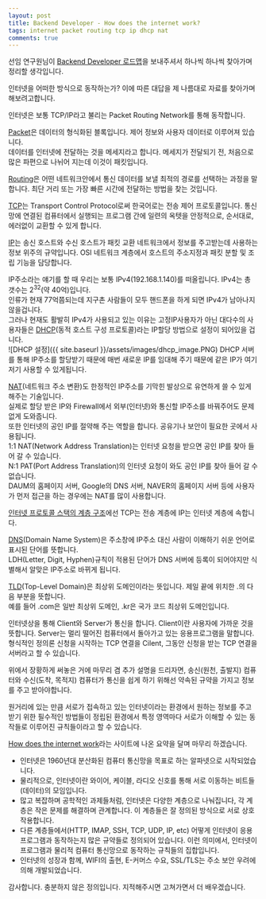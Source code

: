 ```yaml
---
layout: post
title: Backend Developer - How does the internet work?
tags: internet packet routing tcp ip dhcp nat
comments: true
---
```


선임 연구원님이 [Backend Developer 로드맵](https://roadmap.sh/backend)을 보내주셔서 하나씩 하나씩 찾아가며 정리할 생각입니다.

인터넷을 어떠한 방식으로 동작하는가? 이에 따른 대답을 제 나름대로 자료를 찾아가며 해보려고합니다.

인터넷은 보통 TCP/IP라고 불리는 Packet Routing Network를 통해 동작합니다.

[Packet](https://ko.wikipedia.org/wiki/%EB%84%A4%ED%8A%B8%EC%9B%8C%ED%81%AC_%ED%8C%A8%ED%82%B7)은 데이터의 형식화된 블록입니다. 제어 정보와 사용자 데이터로 이루어져 있습니다.  
데이터를 인터넷에 전달하는 것을 메세지라고 합니다. 메세지가 전달되기 전, 처음으로 많은 파편으로 나뉘어 지는데 이것이 패킷입니다.

[Routing](https://ko.wikipedia.org/wiki/%EB%9D%BC%EC%9A%B0%ED%8C%85)은 어떤 네트워크안에서 통신 데이터를 보낼 최적의 경로를 선택하는 과정을 말합니다. 최단 거리 또는 가장 빠른 시간에 전달하는 방법을 찾는 것입니다.

[TCP](https://ko.wikipedia.org/wiki/%EC%A0%84%EC%86%A1_%EC%A0%9C%EC%96%B4_%ED%94%84%EB%A1%9C%ED%86%A0%EC%BD%9C)는 Transport Control Protocol로써 한국어로는 전송 제어 프로토콜입니다. 통신망에 연결된 컴퓨터에서 실행되는 프로그램 간에 일련의 옥텟을 안정적으로, 순서대로, 에러없이 교환할 수 있게 합니다.

[IP](https://ko.wikipedia.org/wiki/%EC%9D%B8%ED%84%B0%EB%84%B7_%ED%94%84%EB%A1%9C%ED%86%A0%EC%BD%9C)는 송신 호스트와 수신 호스트가 패킷 교환 네트워크에서 정보를 주고받는데 사용하는 정보 위주의 규약입니다. OSI 네트워크 계층에서 호스트의 주소지정과 패킷 분할 및 조립 기능을 담당합니다.


IP주소라는 얘기를 할 때 우리는 보통 IPv4(192.168.1.140)를 떠올립니다. IPv4는 총 갯수는 2<sup>32</sup>(약 40억)입니다.  
인류가 현재 77억쯤되는데 지구촌 사람들이 모두 핸드폰을 하게 되면 IPv4가 남아나지 않을겁니다.   
그러나 현재도 활발히 IPv4가 사용되고 있는 이유는 고정IP사용자가 아닌 대다수의 사용자들은 [DHCP](https://ko.wikipedia.org/wiki/%EB%8F%99%EC%A0%81_%ED%98%B8%EC%8A%A4%ED%8A%B8_%EA%B5%AC%EC%84%B1_%ED%94%84%EB%A1%9C%ED%86%A0%EC%BD%9C)(동적 호스트 구성 프로토콜)라는 IP할당 방법으로 설정이 되어있을 겁니다.  
![DHCP 설정]({{ site.baseurl }}/assets/images/dhcp_image.PNG) 
DHCP 서버를 통해 IP주소를 할당받기 때문에 매번 새로운 IP를 임대해 주기 때문에 같은 IP가 여기저기 사용할 수 있게됩니다.

[NAT](https://ko.wikipedia.org/wiki/%EB%84%A4%ED%8A%B8%EC%9B%8C%ED%81%AC_%EC%A3%BC%EC%86%8C_%EB%B3%80%ED%99%98)(네트워크 주소 변환)도 한정적인 IP주소를 기막힌 발상으로 유연하게 쓸 수 있게 해주는 기술입니다.  
실제로 할당 받은 IP와 Firewall에서 외부(인터넷)와 통신할 IP주소를 바꿔주어도 문제없게 도와줍니다.  
또한 인터넷의 공인 IP를 절약해 주는 역할을 합니다. 공유기나 보안이 필요한 곳에서 사용됩니다.  
1:1 NAT(Network Address Translation)는 인터넷 요청을 받으면 공인 IP를 찾아 들어 갈 수 있습니다.  
N:1 PAT(Port Address Translation)의 인터넷 요청이 와도 공인 IP를 찾아 들어 갈 수 없습니다.  
DAUM의 홈페이지 서버, Google의 DNS 서버, NAVER의 홈페이지 서버 등에 사용자가 먼저 접근을 하는 경우에는 NAT를 많이 사용합니다.

[인터넷 프로토콜 스택의 계층 구조](https://ko.wikipedia.org/wiki/%EC%9D%B8%ED%84%B0%EB%84%B7_%ED%94%84%EB%A1%9C%ED%86%A0%EC%BD%9C_%EC%8A%A4%EC%9C%84%ED%8A%B8)에선 TCP는 전송 계층에 IP는 인터넷 계층에 속합니다. 

[DNS](https://ko.wikipedia.org/wiki/%EB%8F%84%EB%A9%94%EC%9D%B8_%EB%84%A4%EC%9E%84_%EC%8B%9C%EC%8A%A4%ED%85%9C)(Domain Name System)은 주소창에 IP주소 대신 사람이 이해하기 쉬운 언어로 표시된 단어를 뜻합니다.  
LDH(Letter, Digit, Hyphen)규칙이 적용된 단어가 DNS 서버에 등록이 되어야지만 식별해서 알맞은 IP주소로 바뀌게 됩니다.

[TLD](https://ko.wikipedia.org/wiki/%EC%B5%9C%EC%83%81%EC%9C%84_%EB%8F%84%EB%A9%94%EC%9D%B8)(Top-Level Domain)은 최상위 도메인이라는 뜻입니다. 제일 끝에 위치한 .의 다음 부분을 뜻합니다.   
예를 들어 .com은 일반 최상위 도메인, .kr은 국가 코드 최상위 도메인입니다.

인터넷상을 통해 Client와 Server가 통신을 합니다. Client이란 사용자에 가까운 것을 뜻합니다. Server는 멀리 떨어진 컴퓨터에서 돌아가고 있는 응용프로그램을 말합니다.  
형식적인 정의론 신청을 시작하는 TCP 연결을 Cilent, 그동안 신청을 받는 TCP 연결을 서버라고 할 수 있습니다.

위에서 장황하게 써놓은 거에 마무리 겸 추가 설명을 드리자면, 송신(원천, 출발지) 컴퓨터와 수신(도착, 목적지) 컴퓨터가 통신을 쉽게 하기 위해선 약속된 규약을 가지고 정보를 주고 받아야합니다.  

원거리에 있는 만큼 서로가 접속하고 있는 인터넷이라는 환경에서 원하는 정보를 주고 받기 위한 필수적인 방법들이 정립된 환경에서 특정 영역마다 서로가 이해할 수 있는 동작들로 이루어진 규칙들이라고 할 수 있습니다.

[How does the internet work](https://medium.com/@User3141592/how-does-the-internet-work-edc2e22e7eb8)라는 사이트에 나온 요약을 달며 마무리 하겠습니다.  
* 인터넷은 1960년대 분산화된 컴퓨터 통신망을 목표로 하는 알파넷으로 시작되었습니다.
* 물리적으로, 인터넷이란 와이어, 케이블, 라디오 신호를 통해 서로 이동하는 비트들(데이터)의 모임입니다.
* 많고 복잡하며 공학적인 과제들처럼, 인터넷은 다양한 계층으로 나눠집니다, 각 계층은 작은 문제를 해결하며 관계합니다. 이 계층들은 잘 정의된 방식으로 서로 상호작용합니다.
* 다른 계층들에서(HTTP, IMAP, SSH, TCP, UDP, IP, etc) 어떻게 인터넷이 응용프로그램과 동작하는지 많은 규약들로 정의되어 있습니다. 이런 의미에서, 인터넷이 프로그램과 물리적 컴퓨터 통신망으로 동작하는 규칙들의 집합입니다.
* 인터넷의 성장과 함께, WIFI의 출현, E-커머스 수요, SSL/TLS는 주소 보안 우려에 의해 개발되었습니다.

감사합니다. 충분하지 않은 정의입니다. 지적해주시면 고쳐가면서 더 배우겠습니다.